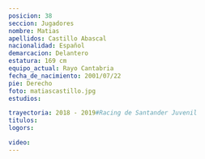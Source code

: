 ```yaml
---
posicion: 38
seccion: Jugadores
nombre: Matias
apellidos: Castillo Abascal
nacionalidad: Español
demarcacion: Delantero
estatura: 169 cm
equipo_actual: Rayo Cantabria
fecha_de_nacimiento: 2001/07/22
pie: Derecho
foto: matiascastillo.jpg
estudios:

trayectoria: 2018 - 2019#Racing de Santander Juvenil
titulos:
logors:

video:
---
```

